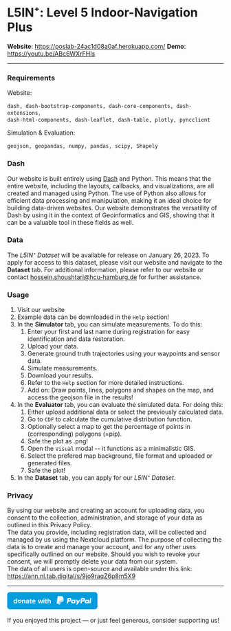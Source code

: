 

#   L5IN⁺: Level 5 Indoor-Navigation Plus  

**Website**: https://poslab-24ac1d08a0af.herokuapp.com/
**Demo**: https://youtu.be/ABc6WXrFHIs

---
### Requirements   
Website:
```
dash, dash-bootstrap-components, dash-core-components, dash-extensions,
dash-html-components, dash-leaflet, dash-table, plotly, pyncclient
```
Simulation & Evaluation:
```
geojson, geopandas, numpy, pandas, scipy, Shapely 
```

### Dash
Our website is built entirely using [Dash](https://plotly.com/dash/) and Python. This means that the entire website, including the layouts, callbacks, and visualizations, are all created and managed using Python. The use of Python also allows for efficient data processing and manipulation, making it an ideal choice for building data-driven websites. Our website demonstrates the versatility of Dash by using it in the context of Geoinformatics and GIS, showing that it can be a valuable tool in these fields as well.


### Data
The  _L5IN⁺  Dataset_ will be available for release on January 26, 2023. To apply for access to this dataset, please visit our website and navigate to the **Dataset** tab. For additional information, please refer to our website or contact [hossein.shoushtari@hcu-hamburg.de](mailto:hossein.shoushtari@hcu-hamburg.de) for further assistance.

### Usage
1.  Visit our website
2. Example data can be downloaded in the ```Help``` section!
3.  In the **Simulator** tab, you can simulate measurements. To do this:
    1.  Enter your first and last name during registration for easy identification and data restoration.
    2.  Upload your data.
    3.  Generate ground truth trajectories using your waypoints and sensor data.
    4.  Simulate measurements.
    5.  Download your results.
    6.  Refer to the ```Help``` section for more detailed instructions.
    7.  Add on: Draw points, lines, polygons and shapes on the map, and access the geojson file in the results!
4. In the **Evaluator** tab, you can evaluate the simulated data. For doing this:
    1.  Either upload additional data or select the previously calculated data.
    2.  Go to ```CDF``` to calculate the cumulative distribution function.
    3.  Optionally select a map to get the percentage of points in (corresponding) polygons (=pip).
    4.  Safe the plot as .png!
    5.  Open the ```Visual``` modal -- it functions as a minimalistic GIS.
    6. Select the prefered map background, file format and uploaded or generated files.
    7. Safe the plot!
5. In the **Dataset** tab, you can apply for our _L5IN⁺  Dataset_.

### Privacy
By using our website and creating an account for uploading data, you consent to the collection, administration, and storage of your data as outlined in this Privacy Policy.  
The data you provide, including registration data, will be collected and managed by us using the Nextcloud platform. The purpose of collecting the data is to create and manage your account, and for any other uses specifically outlined on our website. Should you wish to revoke your consent, we will promptly delete your data from our system.  
The data of all users is open-source and available under this link:  
https://ann.nl.tab.digital/s/9jo9raqZ6p8m5X9

---
<a  href="https://www.paypal.me/KorvinVenzke"><img  src="assets/images/svg/signs/donate_sign.svg"  height="40"></a>

If you enjoyed this project — or just feel generous, consider supporting us!
